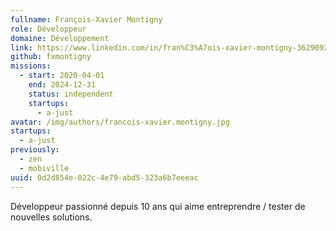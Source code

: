 ```yaml
---
fullname: François-Xavier Montigny
role: Développeur
domaine: Développement
link: https://www.linkedin.com/in/fran%C3%A7ois-xavier-montigny-36290920/
github: fxmontigny
missions:
  - start: 2020-04-01
    end: 2024-12-31
    status: independent
    startups:
      - a-just
avatar: /img/authors/francois-xavier.montigny.jpg
startups:
  - a-just
previously:
  - zen
  - mobiville
uuid: 0d2d854e-022c-4e79-abd5-323a6b7eeeac
---
```

Développeur passionné depuis 10 ans qui aime entreprendre / tester de nouvelles solutions.